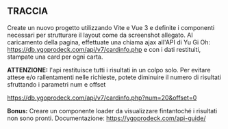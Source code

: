 ## TRACCIA

Create un nuovo progetto utilizzando Vite e Vue 3 e definite i componenti necessari per strutturare il layout come da screenshot allegato.
Al caricamento della pagina, effettuate una chiama ajax all'API di Yu Gi Oh: https://db.ygoprodeck.com/api/v7/cardinfo.php
e con i dati restituiti, stampate una card per ogni carta.

**ATTENZIONE:** l'api restituisce tutti i risultati in un colpo solo. Per evitare attese e/o rallentamenti nelle richieste, potete diminuire il numero di risultati sfruttando i parametri num e offset

https://db.ygoprodeck.com/api/v7/cardinfo.php?num=20&offset=0

**Bonus:**
Creare un componente loader da visualizzare fintantoché i risultati non sono pronti.
Documentazione: https://ygoprodeck.com/api-guide/
